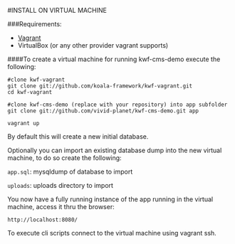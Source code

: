 #INSTALL ON VIRTUAL MACHINE

###Requirements:

* [Vagrant](https://www.vagrantup.com/downloads.html)
* VirtualBox (or any other provider vagrant supports)

####To create a virtual machine for running kwf-cms-demo execute the following:

    #clone kwf-vagrant
    git clone git://github.com/koala-framework/kwf-vagrant.git
    cd kwf-vagrant
     
    #clone kwf-cms-demo (replace with your repository) into app subfolder
    git clone git://github.com/vivid-planet/kwf-cms-demo.git app
     
    vagrant up
    
    
By default this will create a new initial database.

Optionally you can import an existing database dump into the new virtual machine, to do so create the following:

`app.sql`: mysqldump of database to import

`uploads`: uploads directory to import

You now have a fully running instance of the app running in the virtual machine, access it thru the browser:

`http://localhost:8080/`

To execute cli scripts connect to the virtual machine using vagrant ssh.